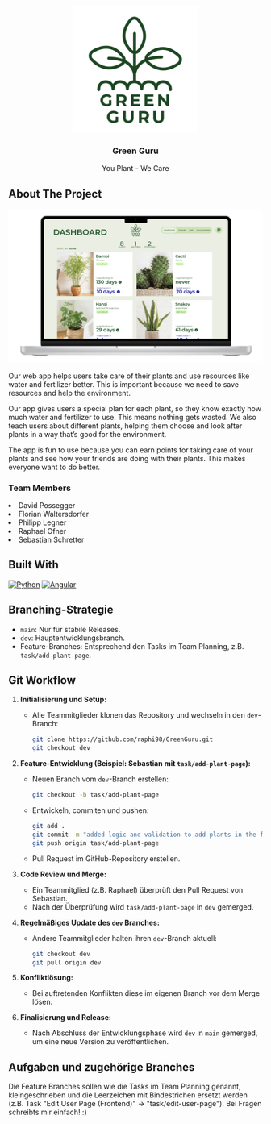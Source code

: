 <!-- PROJECT LOGO -->
<div align="center">
  <a href="[https://github.com/othneildrew/Best-README-Template](https://github.com/raphi98/GreenGuru)">
    <img src="images/logo-dark.png" alt="Logo" width="250" height="250">
  </a>

  <h3 align="center">Green Guru</h3>
    <p align="center">
    You Plant - We Care
</div>

<!-- ABOUT THE PROJECT -->
## About The Project

![Product Name Screen Shot][product-screenshot]

Our web app helps users take care of their plants and use resources like water and fertilizer better. This is important because we need to save resources and help the environment.

Our app gives users a special plan for each plant, so they know exactly how much water and fertilizer to use. This means nothing gets wasted. We also teach users about different plants, helping them choose and look after plants in a way that’s good for the environment.

The app is fun to use because you can earn points for taking care of your plants and see how your friends are doing with their plants. This makes everyone want to do better.

<p align="center">
    <h3>Team Members</h3>
    <li>David Possegger</li>
    <li>Florian Waltersdorfer</li>
    <li>Philipp Legner</li>
    <li>Raphael Ofner</li>
    <li>Sebastian Schretter</li>

## Built With
[![Python][Python.io]][Python-url]
[![Angular][Angular.io]][Angular-url]

<!-- MARKDOWN LINKS & IMAGES -->
[product-screenshot]: images/screenshot.png

[Angular.io]: https://img.shields.io/badge/Angular-DD0031?style=for-the-badge&logo=angular&logoColor=white
[Angular-url]: https://angular.io/
[Python.io]: https://img.shields.io/badge/Python-3776AB?style=for-the-badge&logo=python&logoColor=white
[Python-url]: https://www.python.org


## Branching-Strategie
- `main`: Nur für stabile Releases.
- `dev`: Hauptentwicklungsbranch.
- Feature-Branches: Entsprechend den Tasks im Team Planning, z.B. `task/add-plant-page`.

## Git Workflow
1. **Initialisierung und Setup:**
   - Alle Teammitglieder klonen das Repository und wechseln in den `dev`-Branch:
     ```bash
     git clone https://github.com/raphi98/GreenGuru.git
     git checkout dev
     ```

2. **Feature-Entwicklung (Beispiel: Sebastian mit `task/add-plant-page`):**
   - Neuen Branch vom `dev`-Branch erstellen:
     ```bash
     git checkout -b task/add-plant-page
     ```
   - Entwickeln, commiten und pushen:
     ```bash
     git add .
     git commit -m "added logic and validation to add plants in the frontend"
     git push origin task/add-plant-page
     ```
   - Pull Request im GitHub-Repository erstellen.

3. **Code Review und Merge:**
   - Ein Teammitglied (z.B. Raphael) überprüft den Pull Request von Sebastian.
   - Nach der Überprüfung wird `task/add-plant-page` in `dev` gemerged.

4. **Regelmäßiges Update des `dev` Branches:**
   - Andere Teammitglieder halten ihren `dev`-Branch aktuell:
     ```bash
     git checkout dev
     git pull origin dev
     ```

5. **Konfliktlösung:**
   - Bei auftretenden Konflikten diese im eigenen Branch vor dem Merge lösen.

6. **Finalisierung und Release:**
   - Nach Abschluss der Entwicklungsphase wird `dev` in `main` gemerged, um eine neue Version zu veröffentlichen.

## Aufgaben und zugehörige Branches
Die Feature Branches sollen wie die Tasks im Team Planning genannt, kleingeschrieben und die Leerzeichen mit Bindestrichen ersetzt werden (z.B. Task "Edit User Page (Frontend)" -> "task/edit-user-page").
Bei Fragen schreibts mir einfach! :)
